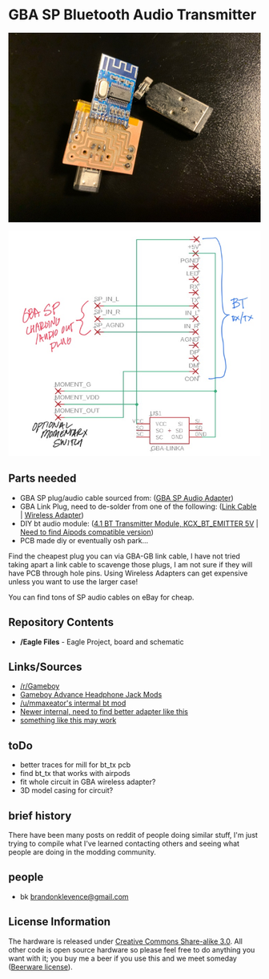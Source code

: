 GBA SP Bluetooth Audio Transmitter
===========

![Gameboy](images/10222020.jpg?raw=true "GBA SP BT Mod Oct 2020")

![Schematic markup](images/schematicmarkup.jpeg "rough in progress schematic")


Parts needed
-------------------
* GBA SP plug/audio cable sourced from: ([GBA SP Audio Adapter](https://en.wikipedia.org/wiki/Game_Boy_Advance_SP#/media/File:Nintendo-Game-Boy-Advance-Headphone-Adapter.jpg))
* GBA Link Plug, need to de-solder from one of the following: ([Link Cable](https://en.m.wikipedia.org/wiki/GameCube_%E2%80%93_Game_Boy_Advance_link_cable) | [Wireless Adapter](https://en.m.wikipedia.org/wiki/Game_Boy_Advance_Wireless_Adapter))
* DIY bt audio module: ([4.1 BT Transmitter Module, KCX_BT_EMITTER 5V](https://www.aliexpress.com/item/33058710334.html?spm=a2g0s.9042311.0.0.52ea4c4dOgsJLK) | [Need to find Aipods compatible version](about:blank))
* PCB made diy or eventually osh park...

Find the cheapest plug you can via GBA-GB link cable, I have not tried taking apart a link cable to scavenge those plugs, I am not sure if they will have PCB through hole pins. Using Wireless Adapters can get expensive unless you want to use the larger case!

You can find tons of SP audio cables on eBay for cheap.


Repository Contents
-------------------
* **/Eagle Files** - Eagle Project, board and schematic

Links/Sources
-------------------
* [/r/Gameboy](https://www.reddit.com/r/Gameboy/)
* [Gameboy Advance Headphone Jack Mods](https://github.com/rorosaurus/gba-sp-headphone-jack)
* [/u/mmaxeator's intermal bt mod](https://web.archive.org/web/20201025163111/https://mmax.tech/?p=3895&lang=en)
* [Newer internal, need to find better adapter like this](https://www.reddit.com/r/Gameboy/comments/pwfgdh/update_ags001_unhinged_sp_bluetooth_mod_for/)
* [something like this may work](https://www.aliexpress.com/item/1005001764137150.html?spm=a2g0o.productlist.0.0.45955e42yAVyGd&algo_pvid=224b6ea4-3445-40f3-a414-e6287c7ee70a&algo_exp_id=224b6ea4-3445-40f3-a414-e6287c7ee70a-1&pdp_ext_f=%7B%22sku_id%22%3A%2212000017705120581%22%7D&pdp_pi=-1%3B29.99%3B-1%3B-1%40salePrice%3BUSD%3Bsearch-mainSearch)

toDo
-------------------
* better traces for mill for bt_tx pcb
* find bt_tx that works with airpods
* fit whole circuit in GBA wireless adapter?
* 3D model casing for circuit?

brief history
-------------------
There have been many posts on reddit of people doing similar stuff, I'm just trying to compile what I've learned contacting others and seeing what people are doing in the modding community.

people
-------------------
* bk brandonklevence@gmail.com


License Information
-------------------
The hardware is released under [Creative Commons Share-alike 3.0](http://creativecommons.org/licenses/by-sa/3.0/).
All other code is open source hardware so please feel free to do anything you want with it;
you buy me a beer if you use this and we meet someday ([Beerware license](http://en.wikipedia.org/wiki/Beerware)).
